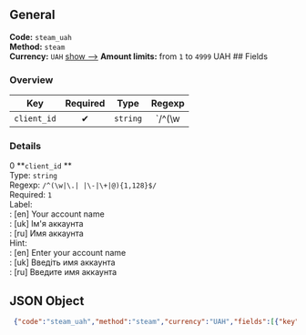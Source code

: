 ## General 
**Code:** `steam_uah`  
**Method:** `steam`  
**Currency:** `UAH` [show -->]() 
**Amount limits:** from `1`  to `4999`  UAH ## Fields 
### Overview 
|Key|Required|Type|Regexp| 
|:---:|:---:|:---:|:---:| 
|`client_id` |✔ |`string` |`/^(\w|\.| |\-|\+|@){1,128}$/` | 
 
### Details 
0 **`client_id` **  
Type: `string`  
Regexp: `/^(\w|\.| |\-|\+|@){1,128}$/`  
Required: `1`  
Label:  
: [en] Your account name  
: [uk] Ім'я аккаунта  
: [ru] Имя аккаунта  
Hint:  
: [en] Enter your account name  
: [uk] Введіть имя аккаунта  
: [ru] Введите имя аккаунта  
## JSON Object 
```json
 {"code":"steam_uah","method":"steam","currency":"UAH","fields":[{"key":"client_id","type":"string","label":{"en":"Your account name","uk":"\u0406\u043c'\u044f \u0430\u043a\u043a\u0430\u0443\u043d\u0442\u0430","ru":"\u0418\u043c\u044f \u0430\u043a\u043a\u0430\u0443\u043d\u0442\u0430"},"regexp":"\/^(\\w|\\.| |\\-|\\+|@){1,128}$\/","required":true,"position":1,"hint":{"en":"Enter your account name","uk":"\u0412\u0432\u0435\u0434\u0456\u0442\u044c \u0438\u043c\u044f \u0430\u043a\u043a\u0430\u0443\u043d\u0442\u0430","ru":"\u0412\u0432\u0435\u0434\u0438\u0442\u0435 \u0438\u043c\u044f \u0430\u043a\u043a\u0430\u0443\u043d\u0442\u0430"},"example":"Vladyxa00007"}],"amount_min":1,"amount_max":4999}```  
